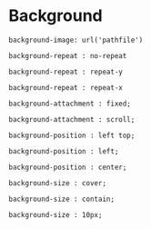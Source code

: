 # Background

```
background-image: url('pathfile') 
```
```
background-repeat : no-repeat
```
```
background-repeat : repeat-y
```
```
background-repeat : repeat-x
```
```
background-attachment : fixed;
```
```
background-attachment : scroll;
```
```
background-position : left top;
```
```
background-position : left;
```
```
background-position : center;
```
```
background-size : cover;
```
```
background-size : contain;
```
```
background-size : 10px;
```